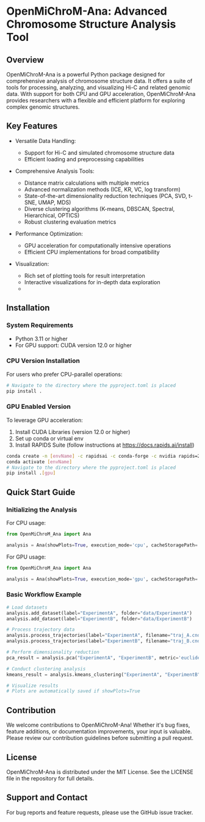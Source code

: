 # OpenMiChroM-Ana: Advanced Chromosome Structure Analysis Tool

## Overview

OpenMiChroM-Ana is a powerful Python package designed for comprehensive analysis of chromosome structure data. It offers a suite of tools for processing, analyzing, and visualizing Hi-C and related genomic data. With support for both CPU and GPU acceleration, OpenMiChroM-Ana provides researchers with a flexible and efficient platform for exploring complex genomic structures.
## Key Features

- Versatile Data Handling:
  * Support for Hi-C and simulated chromosome structure data
  * Efficient loading and preprocessing capabilities

- Comprehensive Analysis Tools:
  * Distance matrix calculations with multiple metrics
  * Advanced normalization methods (ICE, KR, VC, log transform)
  * State-of-the-art dimensionality reduction techniques (PCA, SVD, t-SNE, UMAP, MDS)
  * Diverse clustering algorithms (K-means, DBSCAN, Spectral, Hierarchical, OPTICS)
  * Robust clustering evaluation metrics

- Performance Optimization:
  * GPU acceleration for computationally intensive operations
  * Efficient CPU implementations for broad compatibility

- Visualization:
  * Rich set of plotting tools for result interpretation
  * Interactive visualizations for in-depth data exploration
  * 


## Installation
### System Requirements

- Python 3.11 or higher
- For GPU support: CUDA version 12.0 or higher

### CPU Version Installation

For users who prefer CPU-parallel operations:

```bash
# Navigate to the directory where the pyproject.toml is placed
pip install .
```

### GPU Enabled Version
To leverage GPU acceleration:
1. Install CUDA Libraries (version 12.0 or higher)
2. Set up conda or virtual env
3. Install RAPIDS Suite (follow instructions at https://docs.rapids.ai/install)

```bash
conda create -n [envName] -c rapidsai -c conda-forge -c nvidia rapids=24.06 python=3.11 cuda-version=12.0
conda activate [envName]
# Navigate to the directory where the pyproject.toml is placed
pip install .[gpu]
```


## Quick Start Guide
### Initializing the Analysis
For CPU usage:
```python
from OpenMiChroM_Ana import Ana

analysis = Ana(showPlots=True, execution_mode='cpu', cacheStoragePath='/path/to/cache')
```
For GPU usage:
```python
from OpenMiChroM_Ana import Ana

analysis = Ana(showPlots=True, execution_mode='gpu', cacheStoragePath='/path/to/cache')
```
### Basic Workflow Example
```python
# Load datasets
analysis.add_dataset(label="ExperimentA", folder="data/ExperimentA")
analysis.add_dataset(label="ExperimentB", folder="data/ExperimentB")

# Process trajectory data
analysis.process_trajectories(label="ExperimentA", filename="traj_A.cndb", folder_pattern=['iteration_', [1, 20]])
analysis.process_trajectories(label="ExperimentB", filename="traj_B.cndb", folder_pattern=['iteration_', [1, 20]])

# Perform dimensionality reduction
pca_result = analysis.pca("ExperimentA", "ExperimentB", metric='euclidean', n_components=2, norm='ice', method='weighted')

# Conduct clustering analysis
kmeans_result = analysis.kmeans_clustering("ExperimentA", "ExperimentB", n_clusters=5, metric='euclidean', norm='ice', method='weighted')

# Visualize results
# Plots are automatically saved if showPlots=True
```


## Contribution
We welcome contributions to OpenMiChroM-Ana! Whether it's bug fixes, feature additions, or documentation improvements, your input is valuable. Please review our contribution guidelines before submitting a pull request.



## License
OpenMiChroM-Ana is distributed under the MIT License. See the LICENSE file in the repository for full details.


## Support and Contact
For bug reports and feature requests, please use the GitHub issue tracker. 